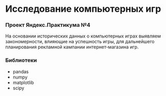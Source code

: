 # Исследование компьютерных игр
### Проект Яндекс.Практикума №4
На основании исторических данных о компьютерных играх выявляем закономерности, влияющие на успешность игры, для дальнейшего планирования рекламной кампании интернет-магазина игр.

### Библиотеки
- pandas
- numpy
- matplotlib
- scipy
